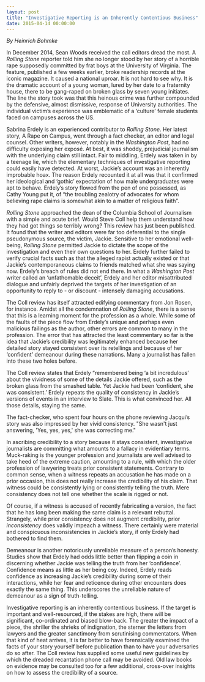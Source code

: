 ```yaml
---
layout: post
title: "Investigative Reporting is an Inherently Contentious Business"
date: 2015-04-14 00:00:00
---
```


*By Heinrich Bohmke*

In December 2014, Sean Woods received the call editors dread the most. A *Rolling Stone* reporter told him she no longer stood by her story of a horrible rape supposedly committed by frat boys at the University of Virginia. The feature, published a few weeks earlier, broke readership records at the iconic magazine. It caused a national uproar. It is not hard to see why. It is the dramatic account of a young woman, lured by her date to a fraternity house, there to be gang-raped on broken glass by seven young initiates. The line the story took was that this heinous crime was further compounded by the defensive, almost dismissive, response of University authorities. The individual victim’s experience was emblematic of a ‘culture’ female students faced on campuses across the US.

Sabrina Erdely is an experienced contributor to *Rolling Stone*. Her latest story, A Rape on Campus, went through a fact checker, an editor and legal counsel. Other writers, however, notably in the *Washington Post*, had no difficulty exposing her exposé. At best, it was shoddy, prejudicial journalism with the underlying claim still intact. Fair to middling, Erdely was taken in by a teenage lie, which the elementary techniques of investigative reporting could easily have detected. At worst, Jackie’s account was an inherently improbable hoax. The reason Erdely recounted it at all was that it confirmed her ideological and ‘gothic’ expectation of how male undergraduates were apt to behave. Erdely’s story flowed from the pen of one possessed, as Cathy Young put it, of “the troubling zealotry of advocates for whom believing rape claims is somewhat akin to a matter of religious faith”.

*Rolling Stone* approached the dean of the Columbia School of Journalism with a simple and acute brief. Would Steve Coll help them understand how they had got things so terribly wrong? This review has just been published. It found that the writer and editors were far too deferential to the single pseudonymous source, the victim, Jackie. Sensitive to her emotional well-being, *Rolling Stone* permitted Jackie to dictate the scope of the investigation and even their own questions to her. Erdely further failed to verify crucial facts such as that the alleged rapist actually existed or that Jackie’s contemporaneous claims to friends matched what she was saying now. Erdely’s breach of rules did not end there. In what a *Washington Post* writer called an ‘unfathomable deceit’, Erdely and her editor misattributed dialogue and unfairly deprived the targets of her investigation of an opportunity to reply to - or discount - intensely damaging accusations.

The Coll review has itself attracted edifying commentary from Jon Rosen, for instance. Amidst all the condemnation of *Rolling Stone*, there is a sense that this is a learning moment for the profession as a whole. While some of the faults of the piece flow from Erdely’s unique and perhaps even malicious failings as the author, other errors are common to many in the profession. The error that has attracted the least commentary so far is the idea that Jackie’s credibility was legitimately enhanced because her detailed story stayed consistent over its retellings and because of her ‘confident’ demeanour during these narrations. Many a journalist has fallen into these two holes before.

The Coll review states that Erdely “remembered being ‘a bit incredulous’ about the vividness of some of the details Jackie offered, such as the broken glass from the
smashed table. Yet Jackie had been ‘confident, she was consistent.’ Erdely repeats the quality of consistency in Jackie’s versions of events in an interview to Slate. This is what convinced her. All those details, staying the same.

The fact-checker, who spent four hours on the phone reviewing Jacqui’s story was also impressed by her vivid consistency. "She wasn't just answering, 'Yes, yes, yes,' she was correcting me."

In ascribing credibility to a story because it stays consistent, investigative journalists are committing what amounts to a fallacy in evidentiary terms. Muck-raking is the younger profession and journalists are well advised to take heed of the extreme caution, amounting to a rule, with which the older profession of lawyering treats prior consistent statements. Contrary to common sense, when a witness repeats an accusation he has made on a prior occasion, this does not really increase the credibility of his claim. That witness could be consistently lying or consistently telling the truth. Mere consistency does not tell one whether the scale is rigged or not.

Of course, if a witness is accused of recently fabricating a version, the fact that he has long been making the same claim is a relevant rebuttal. Strangely, while prior consistency does not augment credibility, prior *inconsistency* does validly impeach a witness. There certainly were material and conspicuous inconsistencies in Jackie’s story, if only Erdely had bothered to find them.

Demeanour is another notoriously unreliable measure of a person’s honesty. Studies show that Erdely had odds little better than flipping a coin in discerning whether Jackie was telling the truth from her ‘confidence’. Confidence means as little as her being coy. Indeed, Erdely reads confidence as increasing Jackie’s credibility during some of their interactions, while her fear and reticence during other encounters does exactly the same thing. This underscores the unreliable nature of demeanour as a sign of truth-telling.

Investigative reporting is an inherently contentious business. If the target is important and well-resourced, if the stakes are high, there will be significant, co-ordinated and biased blow-back. The greater the impact of a piece, the shriller the shrieks of indignation, the sterner the letters from lawyers and the greater sanctimony from scrutinising commentators. When that kind of heat arrives, it is far better to have forensically examined the facts of your story yourself before publication than to have your adversaries do so after. The Coll review has supplied some useful new guidelines by which the dreaded recantation phone call may be avoided. Old law books on evidence may be consulted too for a few additional, cross-over insights on how to assess the credibility of a source.